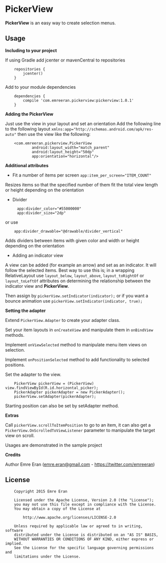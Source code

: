 PickerView
=====


**PickerView** is an easy way to create selection menus.

Usage
-----

**Including to your project**

If using Gradle add jcenter or mavenCentral to repositories

        repositories {
            jcenter()
        }

Add to your module dependencies
        
        dependencies {
            compile 'com.emreeran.pickerview:pickerview:1.0.1'
        }
        
**Adding the PickerView**

Just use the view in your layout and set an orientation
Add the following line to the following layout ``` xmlns:app="http://schemas.android.com/apk/res-auto" ``` then use the view
like the following:
       
        <com.emreeran.pickerview.PickerView
                android:layout_width="match_parent"
                android:layout_height="50dp"
                app:orientation="horizontal"/>
                
**Additional attributes**
* Fit a number of items per screen ```app:item_per_screen="ITEM_COUNT"```

Resizes items so that the specified number of them fit the total view length or height depending on the orientation

* Divider

        app:divider_color="#55000000"
        app:divider_size="2dp"
        
or use

        app:divider_drawable="@drawable/divider_vertical"
        
Adds dividers between items with given color and width or height depending on the orientation

* Adding an indicator view

A view can be added (for example an arrow) and set as an indicator. It will follow the selected items. Best way to use this is; 
in a wrapping RelativeLayout use ```layout_below```, ```layout_above```, ```layout_toRightOf``` or ```layout_toLeftOf``` attributes
on determining the relationship between the indicator view and **PickerView**.

Then assign by ```pickerView.setIndicator(indicator);``` or if you want a bounce animation use ```pickerView.setIndicator(indicator, true);```

**Setting the adapter**

Extend ```PickerView.Adapter``` to create your adapter class. 

Set your item layouts in ```onCreateView``` and manipulate them in ```onBindView``` methods.

Implement ```onViewSelected``` method to manipulate menu item views on selection.

Implement ```onPositionSelected``` method to add functionality to selected positions.

Set the adapter to the view.

        PickerView pickerView = (PickerView) view.findViewById(R.id.horizontal_picker);
        PickerAdapter pickerAdapter = new PickerAdapter();
        pickerView.setAdapter(pickerAdapter);

Starting position can also be set by setAdapter method.

**Extras**

Call ```pickerView.scrollToItemPosition``` to go to an item, it can also get a ```PickerView.OnScrolledToViewListener``` 
parameter to manipulate the target view on scroll.

Usages are demonstrated in the sample project

**Credits**

Author Emre Eran (emre.eran@gmail.com - https://twitter.com/emreeran)

License
-------

        Copyright 2015 Emre Eran
        
        Licensed under the Apache License, Version 2.0 (the "License");
        you may not use this file except in compliance with the License.
        You may obtain a copy of the License at
        
            http://www.apache.org/licenses/LICENSE-2.0
        
        Unless required by applicable law or agreed to in writing, software
        distributed under the License is distributed on an "AS IS" BASIS,
        WITHOUT WARRANTIES OR CONDITIONS OF ANY KIND, either express or implied.
        See the License for the specific language governing permissions and
        limitations under the License.


